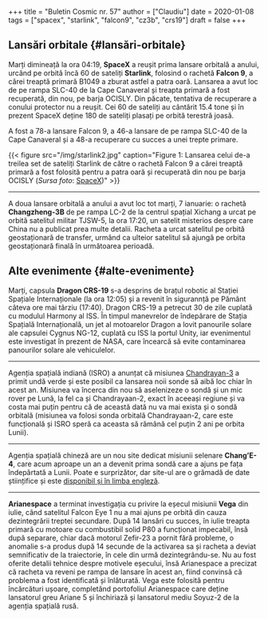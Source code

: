 +++
title = "Buletin Cosmic nr. 57"
author = ["Claudiu"]
date = 2020-01-08
tags = ["spacex", "starlink", "falcon9", "cz3b", "crs19"]
draft = false
+++

## Lansări orbitale {#lansări-orbitale}

Marți dimineață la ora 04:19, **SpaceX** a reușit prima lansare orbitală a anului, urcând pe orbită încă 60 de sateliți **Starlink**, folosind o rachetă **Falcon 9**, a cărei treaptă primară B1049 a zburat astfel a patra oară. Lansarea a avut loc de pe rampa SLC-40 de la Cape Canaveral și treapta primară a fost recuperată, din nou, pe barja OCISLY. Din păcate, tentativa de recuperare a conului protector nu a reușit. Cei 60 de sateliți au cântărit 15.4 tone și în prezent SpaceX deține 180 de sateliți plasați pe orbită terestră joasă.

A fost a 78-a lansare Falcon 9, a 46-a lansare de pe rampa SLC-40 de la Cape Canaveral și a 48-a recuperare cu succes a unei trepte primare.

{{< figure src="/img/starlink2.jpg" caption="Figure 1: Lansarea celui de-a treilea set de sateliți Starlink de către o rachetă Falcon 9 a cărei treaptă primară a fost folosită pentru a patra oară și recuperată din nou pe barja OCISLY (_Sursa foto_: [SpaceX](https://www.flickr.com/photos/spacex/49347368496/))" >}}

---

A doua lansare orbitală a anului a avut loc tot marți, 7 ianuarie: o rachetă **Changzheng-3B** de pe rampa LC-2 de la centrul spațial Xichang a urcat pe orbită satelitul militar TJSW-5, la ora 17:20, un satelit misterios despre care China nu a publicat prea multe detalii. Racheta a urcat satelitul pe orbită geostaționară de transfer, urmând ca ulteior satelitul să ajungă pe orbita geostaționară finală în următoarea perioadă.


## Alte evenimente {#alte-evenimente}

Marți, capsula **Dragon CRS-19** s-a desprins de brațul robotic al Stației Spațiale Internaționale (la ora 12:05) și a revenit în sigurannță pe Pământ câteva ore mai târziu (17:40). Dragon CRS-19 a petrecut 30 de zile cuplată cu modulul Harmony al ISS. În timpul manevrelor de îndepărare de Stația Spațială Internațională, un jet al motoarelor Dragon a lovit panourile solare ale capsulei Cygnus NG-12, cuplată cu ISS la portul Unity, iar evenimentul este investigat în prezent de NASA, care încearcă să evite contaminarea panourilor solare ale vehiculelor.

---

Agenția spațială indiană (ISRO) a anunțat că misiunea [Chandrayan-3](https://www.bbc.com/news/world-asia-india-50965778) a primit undă verde și este posibil ca lansarea noii sonde să aibă loc chiar în acest an. Misiunea va încerca din nou să aselenizeze o sondă și un mic rover pe Lună, la fel ca și Chandrayaan-2, exact în aceeași regiune și va costa mai puțin pentru că de această dată nu va mai exista și o sondă orbitală (misiunea va folosi sonda orbitală Chandrayaan-2, care este funcțională și ISRO speră ca aceasta să rămână cel puțin 2 ani pe orbita Lunii).

---

Agenția spațială chineză are un nou site dedicat misiunii selenare **Chang’E-4**, care acum aproape un an a devenit prima sondă care a ajuns pe fața îndepărtată a Lunii. Poate e surprizător, dar site-ul are o grămadă de date științifice și este [disponibil și în limba engleză](http://moon.bao.ac.cn/index%5Fen.jsp).

---

**Arianespace** a terminat investigația cu privire la eșecul misiunii **Vega** din iulie, când satelitul Falcon Eye 1 nu a mai ajuns pe orbită din cauza dezintegrării treptei secundare. După 14 lansări cu succes, în iulie treapta primară cu motoare cu combustibil solid P80 a funcționat impecabil, însă după separare, chiar dacă motorul Zefir-23 a pornit fără probleme, o anomalie s-a produs după 14 secunde de la activarea sa și racheta a deviat semnificativ de la traiectorie, în cele din urmă dezintegrându-se. Nu au fost oferite detalii tehnice despre motivele eșecului, însă Arianespace a precizat că racheta va reveni pe rampa de lansare în acest an, fiind convinsă că problema a fost identificată și înlăturată. Vega este folosită pentru încărcături ușoare, completând portofoliul Arianespace care deține lansatorul greu Ariane 5 și închiriază și lansatorul mediu Soyuz-2 de la agenția spațială rusă.
